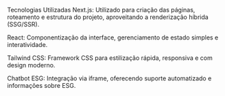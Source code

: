 Tecnologias Utilizadas
Next.js: Utilizado para criação das páginas, roteamento e estrutura do projeto, aproveitando a renderização híbrida (SSG/SSR).

React: Componentização da interface, gerenciamento de estado simples e interatividade.

Tailwind CSS: Framework CSS para estilização rápida, responsiva e com design moderno.

Chatbot ESG: Integração via iframe, oferecendo suporte automatizado e informações sobre ESG.

